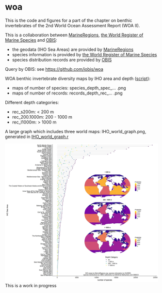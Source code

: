 # woa
This is the code and figures for a part of the chapter on benthic invertebrates of the 2nd World Ocean Assessment Report (WOA II).

This is a collaboration between [MarineRegions](http://www.marineregions.org), [the World Register of Marine Species](http://marinespecies.org) and [OBIS](https://obis.org/):

* the geodata (IHO Sea Areas) are provided by [MarineRegions](http://www.marineregions.org)
* species information is provided by [the World Register of Marine Species](http://marinespecies.org)
* species distribution records are provided by [OBIS](https://obis.org/)


Query by OBIS: see https://github.com/iobis/woa


WOA benthic invertebrate diversity maps by IHO area and depth ([script](https://github.com/LennertSchepers/woa/blob/master/IHO_world_maps.R)): 

* maps of number of species: species_depth_spec_... .png
* maps of number of records: records_depth_rec_... .png

Different depth categories:

* rec_s200m: < 200 m
* rec_200.1000m: 200 - 1000 m
* rec_l1000m: > 1000 m


A large graph which includes three world maps: IHO_world_graph.png, generated in [IHO_world_graph.r](https://github.com/LennertSchepers/woa/blob/master/IHO_world_graph.R)

![](https://github.com/LennertSchepers/woa/blob/master/IHO_world_graph.png)
This is a work in progress
